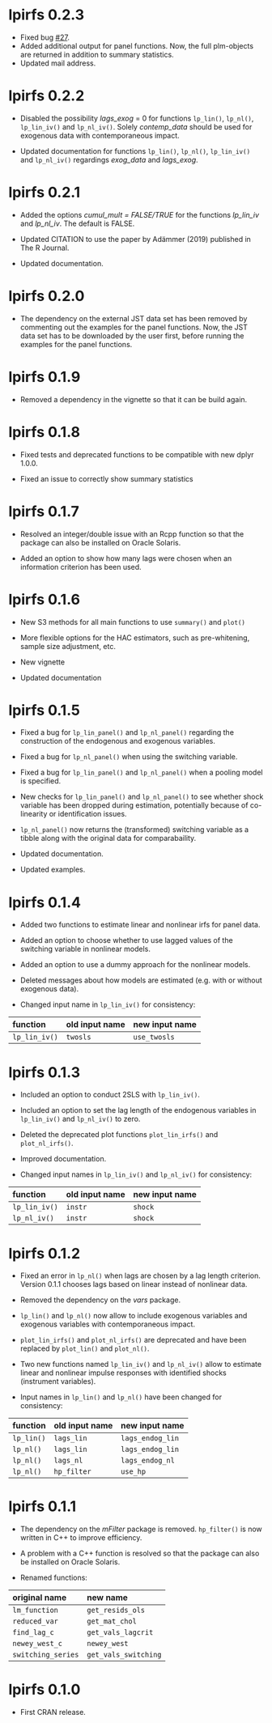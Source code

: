 # lpirfs 0.2.3

* Fixed bug [#27](https://github.com/AdaemmerP/lpirfs/issues/27#issue-1656283271).
* Added additional output for panel functions. Now, the full plm-objects are returned in addition to summary statistics. 
* Updated mail address. 

# lpirfs 0.2.2

* Disabled the possibility *lags_exog* = 0 for functions `lp_lin()`, `lp_nl()`, `lp_lin_iv()` and `lp_nl_iv()`. Solely *contemp_data* should be used for exogenous data with contemporaneous impact. 

* Updated documentation for functions `lp_lin()`, `lp_nl()`, `lp_lin_iv()` and `lp_nl_iv()` regardings *exog_data* and *lags_exog*.  

# lpirfs 0.2.1

* Added the options *cumul_mult = FALSE/TRUE* for the functions *lp_lin_iv* and *lp_nl_iv*. The default is FALSE.

* Updated CITATION to use the paper by Adämmer (2019) published in The R Journal.

* Updated documentation.

# lpirfs 0.2.0

* The dependency on the external JST data set has been removed by commenting out the examples for the panel functions. Now, the JST data set has to be downloaded by the user first, before running the examples for the panel functions.


# lpirfs 0.1.9

* Removed a dependency in the vignette so that it can be build again. 


# lpirfs 0.1.8

* Fixed tests and deprecated functions to be compatible with new dplyr 1.0.0.

* Fixed an issue to correctly show summary statistics


# lpirfs 0.1.7


* Resolved an integer/double issue with an Rcpp function so that the package can also be installed on Oracle Solaris. 

* Added an option to show how many lags were chosen when an information criterion has been used.
  


# lpirfs 0.1.6


* New S3 methods for all main functions to use `summary()` and `plot()` 

* More flexible options for the HAC estimators, such as pre-whitening, sample 
  size adjustment, etc. 

* New vignette

* Updated documentation
  


# lpirfs 0.1.5

* Fixed a bug for `lp_lin_panel()` and `lp_nl_panel()` regarding the construction of the 
  endogenous and exogenous variables.

* Fixed a bug for `lp_nl_panel()` when using the switching variable. 

* Fixed a bug for `lp_lin_panel()` and `lp_nl_panel()` when a pooling model is specified.

* New checks for `lp_lin_panel()` and `lp_nl_panel()` to see whether shock variable has been dropped during estimation, 
  potentially because of co-linearity or identification issues.
  
* `lp_nl_panel()` now returns the (transformed) switching variable as a tibble along with the original data
  for comparabaility.
  
* Updated documentation.  

* Updated examples.
  

# lpirfs 0.1.4

* Added two functions to estimate linear and nonlinear irfs for panel data.

* Added an option to choose whether to use lagged values of the switching variable in 
  nonlinear models. 

* Added an option to use a dummy approach for the nonlinear models.

* Deleted messages about how models are estimated (e.g. with or without exogenous data).

* Changed input name in `lp_lin_iv()` for consistency:

function | old input name | new input name
:--------|:-------------  |:------------- 
`lp_lin_iv()` | `twosls`     | `use_twosls`



# lpirfs 0.1.3

* Included an option to conduct 2SLS with `lp_lin_iv()`.

* Included an option to set the lag length of the endogenous variables in `lp_lin_iv()` and `lp_nl_iv()` to zero.

* Deleted the deprecated plot functions `plot_lin_irfs()` and `plot_nl_irfs()`.

* Improved documentation.

* Changed input names in `lp_lin_iv()` and `lp_nl_iv()` for consistency:

function | old input name | new input name
:--------|:-------------  |:------------- 
`lp_lin_iv()` | `instr`     | `shock`
`lp_nl_iv()`  | `instr`     | `shock`


# lpirfs 0.1.2

* Fixed an error in `lp_nl()` when lags are chosen by a lag length criterion. 
  Version 0.1.1 chooses lags based on linear instead of 
  nonlinear data.

* Removed the dependency on the *vars* package. 

* `lp_lin()` and `lp_nl()` now allow to include exogenous variables and exogenous variables
  with contemporaneous impact. 

* `plot_lin_irfs()` and `plot_nl_irfs()` are deprecated and have been 
  replaced by `plot_lin()` and `plot_nl()`.

* Two new functions named `lp_lin_iv()` and `lp_nl_iv()` allow to estimate 
  linear and nonlinear impulse responses with identified shocks (instrument variables).

* Input names in `lp_lin()` and `lp_nl()` have been changed for consistency:

function | old input name | new input name
:--------|:-------------  |:------------- 
`lp_lin()` | `lags_lin`     | `lags_endog_lin`
`lp_nl()`  | `lags_lin`     | `lags_endog_lin`
`lp_nl()`  | `lags_nl`      | `lags_endog_nl`
`lp_nl()`  | `hp_filter`    | `use_hp`



# lpirfs 0.1.1

* The dependency on the *mFilter* package is removed. `hp_filter()` is now written in C++ to improve efficiency. 

* A problem with a C++ function is resolved so that the package can also be installed on Oracle Solaris. 

* Renamed functions:

original name | new name |
:--------|:------------- 
`lm_function`       | `get_resids_ols` 
`reduced_var`       | `get_mat_chol`
`find_lag_c`        | `get_vals_lagcrit`
`newey_west_c`      | `newey_west`
`switching_series`  | `get_vals_switching`
 

# lpirfs 0.1.0
* First CRAN release.
